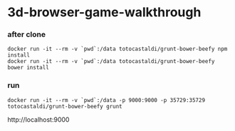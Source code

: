 # 3d-browser-game-walkthrough

### after clone

    docker run -it --rm -v `pwd`:/data totocastaldi/grunt-bower-beefy npm install
    docker run -it --rm -v `pwd`:/data totocastaldi/grunt-bower-beefy bower install

### run

    docker run -it --rm -v `pwd`:/data -p 9000:9000 -p 35729:35729 totocastaldi/grunt-bower-beefy grunt

http://localhost:9000


